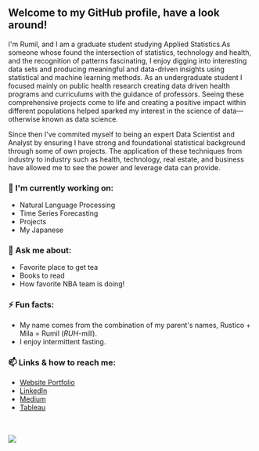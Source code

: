 ## Welcome to my GitHub profile, have a look around!

I'm Rumil, and I am a graduate student studying Applied Statistics.As someone whose found the intersection of statistics, technology and health, and the recognition of patterns fascinating, I enjoy digging into interesting data sets and producing meaningful and data-driven insights using statistical and machine learning methods. As an undergraduate student I focused mainly on public health research creating data driven health programs and curriculums with the guidance of professors. Seeing these comprehensive projects come to life and creating a positive impact within different populations helped sparked my interest in the science of data— otherwise known as data science.

Since then I've commited myself to being an expert Data Scientist and Analyst by ensuring I have strong and foundational statistical background through some of own projects. The application of these techniques from industry to industry such as health, technology, real estate, and business have allowed me to see the power and leverage data can provide. 

### 🌱 I'm currently working on:
- Natural Language Processing 
- Time Series Forecasting 
- Projects
- My Japanese


### 💬 Ask me about:
 - Favorite place to get tea
 - Books to read
 - How favorite NBA team is doing!

### ⚡ Fun facts: 
- My name comes from the combination of my parent's names, Rustico + Mila = Rumil (*RUH*-mill). 
- I enjoy intermittent fasting.

### 📫 Links & how to reach me: 
-  [Website Portfolio](https://rumillegaspi.org/) 
-  [LinkedIn](https://www.linkedin.com/in/rumil96/) 
-  [Medium](https://rumil.medium.com/)
-  [Tableau](https://public.tableau.com/profile/rumil5127#!/)


<br />
<br />
<img src="https://github-readme-stats.vercel.app/api?username=rlegaspi562&&show_icons=true&title_color=ffffff&icon_color=bb2acf&text_color=daf7dc&bg_color=151515">

